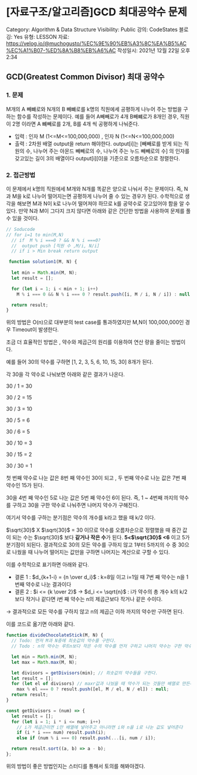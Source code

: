 # [자료구조/알고리즘]GCD 최대공약수 문제

Category: Algorithm & Data Structure
Visibility: Public
강의: CodeStates
블로깅: Yes
유형: LESSON
자료: https://velog.io/@muchogusto/%EC%9E%90%EB%A3%8C%EA%B5%AC%EC%A1%B07-%ED%8A%B8%EB%A6%AC
작성일시: 2021년 12월 22일 오후 2:34

## GCD(Greatest Common Divisor) 최대 공약수

### 1. 문제

M개의 A 빼뺴로와 N개의 B 빼뺴로를 k명의 직원에세 공평하게 나누어 주는 방법을 구하는 함수를 작성하는 문제이다.  예를 들어  A빼빼로가 4개 B빼뺴로가 8개인 경우, 직원이 2명 이라면 A 뺴빼로를 2개, B를 4개 씩 공평하게 나눠준다. 

- 입력 : 인자 M (1<=M<=100,000,000) , 인자 N (1<=N<=100,000,000)
- 출력 : 2차원 배열 output을 return 해야한다. output[i]는 [빼빼로를 받게 되는 직원의 수, 나누어 주는 아몬드 빼빼로의 수, 나누어 주는 누드 빼빼로의 수] 의 인자를 갖고있는 길이 3의 배열이다 output[i][0]을 기준으로 오름차순으로 정렬한다.

### 2. 접근방법

이 문제에서 k명의 직원에세 M개와 N개를 똑같은 양으로 나눠서 주는 문제이다. 즉, N과 M을 k로 나누어 떨어지는면 공평하게 나누어 줄 수 있는 경우가 된다. 수학적으로 생각을 해보면 M과 N이 k로 나누어 떨어져야 하므로 k를 공약수로 갖고있어야 함을 알 수 있다. 만약 N과 M이 그다지 크지 않다면 아래와 같은 간단한 방법을 사용하여 문제를 풀 수 있을 것이다.

```jsx
// Soducode
// for i=1 to min(M,N)
  // if  M % i ===0 ? && N % i ===0?
  //  output push [직원 수 ,M/i, N/i]
  // if i > Min break return output

 function solution1(M, N) {
 
  let min = Math.min(M, N);
  let result = [];

  for (let i = 1; i < min + 1; i++)
    M % i === 0 && N % i === 0 ? result.push([i, M / i, N / i]) : null;

  return result;
}
```

위의 방법은 O(n)으로 대부분의 test case를 통과하였지만 M,N이 100,000,000인 경우 Timeout이 발생한다. 

조금 더 효율적인 방법은 , 약수와 제곱근의 원리를 이용하여 연산 량을 줄이는 방법이다. 

예를 들어 30의 약수를 구하면 [1, 2, 3, 5, 6, 10, 15, 30] 8개가 된다.  

각 30을 각 약수로 나눠보면 아래와 같은 결과가 나온다. 

30 / 1 = 30

30 / 2 = 15

30 / 3 = 10

30 / 5 = 6

30 / 6 = 5

30 / 10 = 3

30 / 15 = 2 

30 / 30 = 1 

첫 번째 약수로 나눈 값은 8번 째 약수인 30이 되고 , 두 번째 약수로 나눈 값은 7번 째 약수인 15가 된다.

30을 4번 째 약수인 5로 나눈 값은 5번 째 약수인 6이 된다.  즉, 1 ~ 4번째 까지의 약수를 구하고 30을  구한 약수로 나눠주면 나머지 약수가 구해진다.  

여기서  약수를 구하는 분기점은 약수의 개수를 k라고 했을 때 k/2 이다.

$\sqrt{30}$ X $\sqrt{30}$ = 30 이므로 약수를 오름차순으로 정렬했을 때 중간 값이 되는 수는 $\sqrt{30}$  보다 **같거나 작은 수**가 된다.   **5<$\sqrt{30}$ <6** 이고 5가 분기점이 되된다. 결과적으로 30의 모든 약수를 구하지 않고 1부터 5까지의 수 중 30으로 나웠을 때 나누어 떨어지는 값만을 구하면 나머지는 계산으로 구할 수 있다. 

이를 수학적으로 표기하면 아래와 같다.

- 결론 1 : $d_{k+1-i} = {n \over d_i}$       : k=8일 이고 i=1일 때 7번 째 약수는 n을 1번째 약수로 나눈 결과이다
- 결론 2 :  $i <= {k \over 2}$      →     $d_i <= \sqrt{n}$  :  i가 약수의 총 개수 k의 k/2 보다 작거나 같다면 i번 째 약수는 n의 제곱근보다 작거나 같은 수이다.

→ 결과적으로 모든 약수를 구하지 않고 n의 제곱근 이하 까지의 약수만 구하면 된다.

이를 코드로 옮기면 아래와 같다.

```jsx
function divideChocolateStick(M, N) {
  // Todo: 먼저 M과 N중에 최솟값의 약수를 구한다.
  // Todo : n의 약수는 루트n보다 작은 수의 약수를 먼저 구하고 나머지 약수는 구한 약수를 나누어 계산한다.

  let min = Math.min(M, N);
  let max = Math.max(M, N);

  let divisors = getDivisors(min); // 최솟값의 약수들을 구한다.
  let result = [];
  for (let el of divisors) // maxr값과 나눴을 때 약수가 되는 것들만 배열로 만든다.
    max % el === 0 ? result.push([el, M / el, N / el]) : null;
  return result;
}

const getDivisors = (num) => {
  let result = [];
  for (let i = 1; i * i <= num; i++)
    // i가 제곱근이면 i만 배열에 넣어주고 아니라면 i와 n을 i로 나눈 값도 넣어준다
    if (i * i === num) result.push(i);
    else if (num % i === 0) result.push(...[i, num / i]);

  return result.sort((a, b) => a - b);
};
```

위의 방법이 좋은 방법인지는 스터디를 통해서 토의를 해봐야겠다.